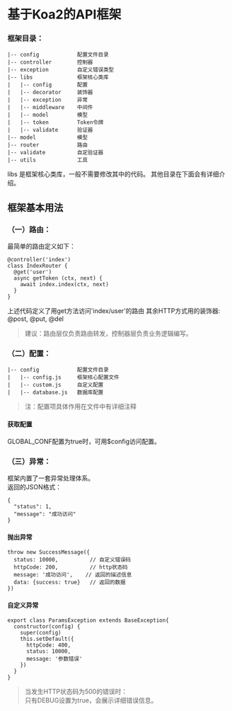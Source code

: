 基于Koa2的API框架
====================

### 框架目录：
~~~
|-- config            配置文件目录
|-- controller        控制器
|-- exception         自定义错误类型
|-- libs              框架核心类库
|   |-- config        配置
|   |-- decorator     装饰器
|   |-- exception     异常
|   |-- middleware    中间件
|   |-- model         模型
|   |-- token         Token令牌
|   |-- validate      验证器
|-- model             模型
|-- router            路由
|-- validate          自定验证器
|-- utils             工具  
~~~
libs 是框架核心类库，一般不需要修改其中的代码。
其他目录在下面会有详细介绍。

## 框架基本用法
### （一）路由：
最简单的路由定义如下：
```
@controller('index')
class IndexRouter {
  @get('user')
  async getToken (ctx, next) {
    await index.index(ctx, next)
  }
}
```
上述代码定义了用get方法访问'index/user'的路由
其余HTTP方式用的装饰器: @post, @put, @del

> 建议：路由层仅负责路由转发，控制器层负责业务逻辑编写。


### （二）配置：
```
|-- config            配置文件目录
|   |-- config.js     框架核心配置文件
|   |-- custom.js     自定义配置
|   |-- database.js   数据库配置
```
> 注：配置项具体作用在文件中有详细注释

#### 获取配置
GLOBAL_CONF配置为true时，可用$config访问配置。


### （三）异常：
框架内置了一套异常处理体系。  
返回的JSON格式：
```
{
  "status": 1,
  "message": "成功访问"
}
```

#### 抛出异常
```
throw new SuccessMessage({
  status: 10000,          // 自定义错误码
  httpCode: 200,          // http状态码
  message: '成功访问',    // 返回的描述信息
  data: {success: true}   // 返回的数据
})
```

#### 自定义异常
```
export class ParamsException extends BaseException{
  constructor(config) {
    super(config)
    this.setDefault({
      httpCode: 400,
      status: 10000,
      message: '参数错误'
    })
  }
}
```
> 当发生HTTP状态码为500的错误时：  
只有DEBUG设置为true，会展示详细错误信息。
